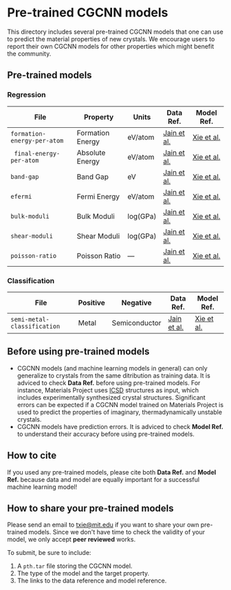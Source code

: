 # Pre-trained CGCNN models

This directory includes several pre-trained CGCNN models that one can use to predict the material properties of new crystals. We encourage users to report their own CGCNN models for other properties which might benefit the community.

## Pre-trained models

### Regression

| File                        | Property         | Units    | Data Ref.                                                    | Model Ref.                                                   |
| --------------------------- | ---------------- | -------- | ------------------------------------------------------------ | ------------------------------------------------------------ |
| `formation-energy-per-atom` | Formation Energy | eV/atom  | [Jain et al.](https://aip.scitation.org/doi/10.1063/1.4812323) | [Xie et al.](https://link.aps.org/doi/10.1103/PhysRevLett.120.145301) |
| ` final-energy-per-atom`    | Absolute Energy  | eV/atom  | [Jain et al.](https://aip.scitation.org/doi/10.1063/1.4812323) | [Xie et al.](https://link.aps.org/doi/10.1103/PhysRevLett.120.145301) |
| `band-gap`                  | Band Gap         | eV       | [Jain et al.](https://aip.scitation.org/doi/10.1063/1.4812323) | [Xie et al.](https://link.aps.org/doi/10.1103/PhysRevLett.120.145301) |
| `efermi`                    | Fermi Energy     | eV/atom  | [Jain et al.](https://aip.scitation.org/doi/10.1063/1.4812323) | [Xie et al.](https://link.aps.org/doi/10.1103/PhysRevLett.120.145301) |
| `bulk-moduli`               | Bulk Moduli      | log(GPa) | [Jain et al.](https://aip.scitation.org/doi/10.1063/1.4812323) | [Xie et al.](https://link.aps.org/doi/10.1103/PhysRevLett.120.145301) |
| `shear-moduli`              | Shear Moduli     | log(GPa) | [Jain et al.](https://aip.scitation.org/doi/10.1063/1.4812323) | [Xie et al.](https://link.aps.org/doi/10.1103/PhysRevLett.120.145301) |
| `poisson-ratio`             | Poisson Ratio    | —        | [Jain et al.](https://aip.scitation.org/doi/10.1063/1.4812323) | [Xie et al.](https://link.aps.org/doi/10.1103/PhysRevLett.120.145301) |

### Classification

| File                        | Positive | Negative      | Data Ref.                                                    | Model Ref.                                                   |
| --------------------------- | -------- | ------------- | ------------------------------------------------------------ | ------------------------------------------------------------ |
| `semi-metal-classification` | Metal    | Semiconductor | [Jain et al.](https://aip.scitation.org/doi/10.1063/1.4812323) | [Xie et al.](https://link.aps.org/doi/10.1103/PhysRevLett.120.145301) |

## Before using pre-trained models

- CGCNN models (and machine learning models in general) can only generalize to crystals from the same ditribution as training data. It is adviced to check **Data Ref.** before using pre-trained models. For instance, Materials Project uses [ICSD](https://icsd.fiz-karlsruhe.de/search/index.xhtml;jsessionid=E3291AF7E25ED34B31B9AD5A9CBF80A1) structures as input, which includes experimentally synthesized crystal structures. Significant errors can be expected if a CGCNN model trained on Materials Project is used to predict the properties of imaginary, thermadynamically unstable crystals.
- CGCNN models have prediction errors.  It is adviced to check **Model Ref.** to understand their accuracy before using pre-trained models.

## How to cite

If you used any pre-trained models, please cite both **Data Ref.** and **Model Ref.** because data and model are equally important for a successful machine learning model!

## How to share your pre-trained models

Please send an email to txie@mit.edu if you want to share your own pre-trained models. Since we don't have time to check the validity of your model, we only accept **peer reviewed** works.

To submit, be sure to include:

1. A `pth.tar` file storing the CGCNN model.
2. The type of the model and the target property.
3. The links to the data reference and model reference.
